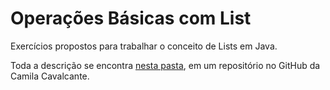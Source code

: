 <h1>Operações Básicas com List</h1>

Exercícios propostos para trabalhar o conceito de Lists em Java.

Toda a descrição se encontra [nesta pasta](https://github.com/cami-la/collections-java-api-2023/tree/master/src/main/java/list), em um repositório no GitHub da Camila Cavalcante.